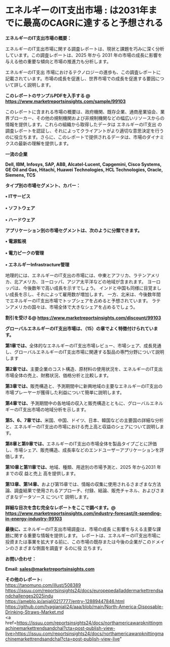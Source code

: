 # エネルギーのIT支出市場 : は2031年までに最高のCAGRに達すると予想される

<strong><b>エネルギーのIT支出市場の概要：</b></strong>

エネルギーのIT支出市場に関する調査レポートは、現状と課題を巧みに深く分析しています。この調査レポートは、2025 年から 2031 年の市場の成長に影響を与える他の重要な傾向と市場の推進力も分析します。

エネルギーのIT支出 市場におけるテクノロジーの進歩も、この調査レポートに記載されています。市場の成長を促進し、世界市場での成長を促進する要因について詳しく説明します。

<strong>このレポートのサンプルPDFを入手する @ <a href=https://www.marketreportsinsights.com/sample/99103>https://www.marketreportsinsights.com/sample/99103</a></strong>

このレポートに含まれる市場の概要は、政府機関、既存企業、通商産業協会、業界ブローカー、その他の規制機関および非規制機関などの幅広いリソースからの情報を提供します。これらの組織から取得したデータは エネルギーのIT支出 の調査レポートを認証し、それによってクライアントがより適切な意思決定を行うのに役立ちます。さらに、このレポートで提供されるデータは、市場のダイナミクスの最新の理解を提供します。

<strong>一流の企業</strong>

<strong><b>Dell, IBM, Infosys, SAP, ABB, Alcatel-Lucent, Capgemini, Cisco Systems, GE Oil and Gas, Hitachi, Huawei Technologies, HCL Technologies, Oracle, Siemens, TCS</b></strong>

<strong><b>タイプ別の市場セグメント、カバー：</b></strong>

<strong>• ITサービス<br><br>• ソフトウェア<br><br>• ハードウェア</strong>

<strong><b>アプリケーション別の市場セグメントは、次のように分類できます。</b></strong>

<strong>• 電源監視<br><br>• 電力ピークの管理<br><br>• エネルギーInfrastracture管理</strong>

 地理的には、エネルギーのIT支出の市場には、中東とアフリカ、ラテンアメリカ、北アメリカ、ヨーロッパ、アジア太平洋などの地域が含まれます。 ヨーロッパは、今後数年で高い成長を示すでしょう。 インドと中国も同様に目覚ましい成長を示し、それによって雇用数が増加します。 一方、北米は、今後数年間でエネルギーのIT支出市場でトップシェアを占めると予想されています。 ラテンアメリカの国々は、市場全体で大きなシェアを占めるでしょう。

<strong>割引を受ける@ <a href=https://www.marketreportsinsights.com/discount/99103>https://www.marketreportsinsights.com/discount/99103</a></strong>

<strong><b>グローバルエネルギーのIT支出市場は、（15）の章でよく特徴付けられています。</b></strong>

<strong><b>第</b></strong><strong><b>1章では、</b></strong>全体的なエネルギーのIT支出市場レビュー、市場シェア、成長見通し、グローバルエネルギーのIT支出市場に関連する製品の専門分野について説明します

<strong><b>第2章では、</b></strong>主要企業のコスト構造、原材料の使用状況を、エネルギーのIT支出市場全体の売上、財務状況、価格分析と比較します。

<strong><b>第3章では、</b></strong>販売構造と、予測期間中に新興地域の主要なエネルギーのIT支出の市場プレーヤーが獲得した利益について簡単に説明します。

<strong><b>第4章では、</b></strong>予測期間中の各地域の収入と販売構造とともに、グローバルエネルギーのIT支出市場の地域分析を示します。

<strong><b>第5、6、7章では、</b></strong>米国、中国、ドイツ、日本、韓国などの主要国の詳細な分析と、エネルギーのIT支出の市場における売上高と収益のシェアについて説明します。

<strong><b>第8章と第9章では、</b></strong>エネルギーのIT支出の市場全体を製品タイプごとに評価し、市場シェア、販売構造、成長率などのエンドユーザーアプリケーションを評価します。

<strong><b>第10章と第11章では、</b></strong>地域、種類、用途別の市場予測と、2025 年から2031 年までの収 益と売上 高を提供します。

<strong><b>第13章、第14章、</b></strong>および第15章では、情報の収集に使用されるさまざまな方法論、調査結果で使用されるアプローチ、付録、結論、販売チャネル、およびさまざまなデータソース について 説明します。

<strong>詳細な目次を含む完全なレポートをここで調べます。@ <a href=https://www.marketreportsinsights.com/industry-forecast/it-spending-in-energy-industry-99103>https://www.marketreportsinsights.com/industry-forecast/it-spending-in-energy-industry-99103</a></strong>

<strong><b>最後に、</b></strong>エネルギーのIT支出市場調査は、市場の成長 に影響を</a>与える主要な課題に関する重要な情報を提供します。 レポートは、エネルギーのIT支出市場に投資または事業を拡大する前に、この市場の既存または今後の企業がこのドメインのさまざまな側面を調査す るのに役 立ちます。

<strong><b>お問い合わせ：</b></strong>

<strong>Email: </strong><a href=mailto:sales@marketreportsinsights.com><strong>sales@marketreportsinsights.com</strong></a>

<strong>その他のレポート:</strong>
<br>
<a href=https://tanomuno.com/illust/508389>https://tanomuno.com/illust/508389</a>
<br>
<a href=https://issuu.com/reportsinsights24/docs/europepedalladdermarkettrendsandchallenges2025indu>https://issuu.com/reportsinsights24/docs/europepedalladdermarkettrendsandchallenges2025indu</a>
<br>
<a href=https://ameblo.jp/anjali0217777/entry-12889447846.html>https://ameblo.jp/anjali0217777/entry-12889447846.html</a>
<br>
<a href=https://github.com/tyagianjali24/aaa/blob/main/North-America-Disposable-Drinking-Straws-Market.md>https://github.com/tyagianjali24/aaa/blob/main/North-America-Disposable-Drinking-Straws-Market.md</a>
<br>
<a href=https://issuu.com/reportsinsights24/docs/northamericawarpknittingmachinemarkettrendsandchal?cta=post-publish-view-live>https://issuu.com/reportsinsights24/docs/northamericawarpknittingmachinemarkettrendsandchal?cta=post-publish-view-live</a>"
